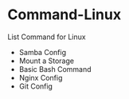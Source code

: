 # Command-Linux
List Command for Linux
- Samba Config
- Mount a Storage
- Basic Bash Command
- Nginx Config
- Git Config
